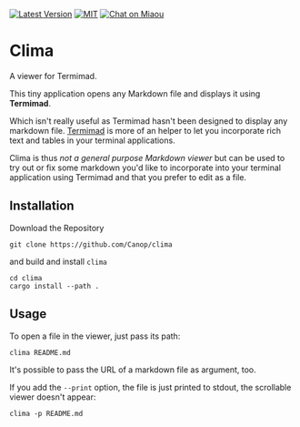 [![Latest Version][s1]][l1] [![MIT][s2]][l2] [![Chat on Miaou][s3]][l3]

[s1]: https://img.shields.io/crates/v/clima.svg
[l1]: https://crates.io/crates/clima

[s2]: https://img.shields.io/badge/license-MIT-blue.svg
[l2]: LICENSE

[s3]: https://miaou.dystroy.org/static/shields/room.svg
[l3]: https://miaou.dystroy.org/3768?rust

# Clima

A viewer for Termimad.

This tiny application opens any Markdown file and displays it using **Termimad**.

Which isn't really useful as Termimad hasn't been designed to display any markdown file.
[Termimad](https://github.com/Canop/Termimad) is more of an helper to let you incorporate rich text and tables in your terminal applications.

Clima is thus *not a general purpose Markdown viewer* but can be used to try out or fix some markdown you'd like to incorporate into your terminal application using Termimad and that you prefer to edit as a file.

## Installation

Download the Repository

    git clone https://github.com/Canop/clima

and build and install `clima`

    cd clima
    cargo install --path .

## Usage

To open a file in the viewer, just pass its path:

    clima README.md

It's possible to pass the URL of a markdown file as argument, too.

If you add the `--print` option, the file is just printed to stdout, the scrollable viewer doesn't appear:

    clima -p README.md


